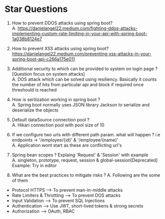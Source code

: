 # Star Questions

1. How to prevent DDOS attacks using spring boot? </br>
A. https://danielangel22.medium.com/fighting-ddos-attacks-implementing-custom-rate-limiting-in-your-api-with-spring-boot-1a038b8124e7

2. How to prevent XSS attacks using spring boot? </br>
   https://danielangel22.medium.com/preventing-xss-attacks-in-your-spring-boot-api-c266a175e011   

3. Additional security to which can be provided to system on login page ? [Question focus on system attacks] <br>
A. DOS attack which can be solved using resiliency. Basically it counts the number of hits from particular api and block if required once threshould is reached

4. How is serilization working in spring boot ? <br>
A. Spring boot normally uses JSON library Jackson to serialize and deserialize the objects

5. Default dataSource connection pool ? <br>
A. Hikari connection pool with pool size of 10

6. If we configure two urls with different path param. what will happen ? 
i.e endpoints -> '/employee/{id}' & '/employee/{name}' <br>
A. Application wont start as these are conflicting url's

7. Spring bean scopes ? Explaing 'Request' & 'Session' with example <br>
A. singleton, prototype, request, session & global-session[Deprecated] <br>
Example: Try in editor

8. What are the best practices to mitigate risks ?
A. Following are the some of them
- Protocol HTTPS                   --> To prevent man-in-middle attacks
- Rate Limiters & Throttling       --> To prevent DOS attacks
- Input Validation                 --> To prevent SQL Injections
- Authentication                   --> Use JWT, short-lived tokens & strong secrets
- Authorization                    --> OAuth, RBAC
